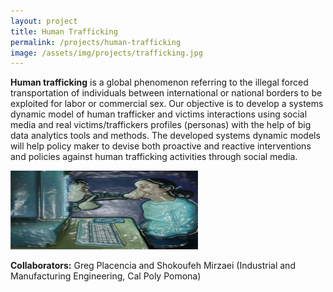 ```yaml
---
layout: project
title: Human Trafficking
permalink: /projects/human-trafficking
image: /assets/img/projects/trafficking.jpg
---
```


**Human trafficking** is a global phenomenon referring to the illegal forced transportation of individuals between international or national borders to be exploited for labor or commercial sex. Our objective is to develop a systems dynamic model of human trafficker and victims interactions using social media and real victims/traffickers profiles (personas) with the help of big data analytics tools and methods. The developed systems dynamic models will help policy maker to devise both proactive and reactive interventions and policies against human trafficking activities through social media.


![Trafficking](/assets/img/trafficking.jpg)

**Collaborators:** Greg Placencia and Shokoufeh Mirzaei (Industrial and Manufacturing Engineering, Cal Poly Pomona)
